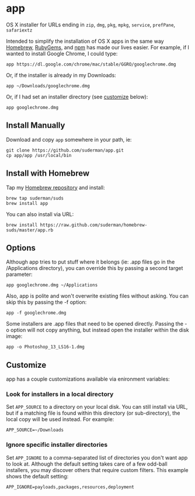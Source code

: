 app
===

OS X installer for URLs ending in `zip`, `dmg`, `pkg`, `mpkg`, `service`, `prefPane`, `safariextz`  

Intended to simplify the installation of OS X apps in the same way 
[Homebrew](http://mxcl.github.com/homebrew/), [RubyGems](http://rubygems.org/), and 
[npm](http://npmjs.org/) has made our lives easier.  For example, if I wanted to install 
Google Chrome, I could type:  

`app https://dl.google.com/chrome/mac/stable/GGRO/googlechrome.dmg`  

Or, if the installer is already in my Downloads:  

`app ~/Downloads/googlechrome.dmg`  

Or, if I had set an installer directory (see [customize](#customize) below):  

`app googlechrome.dmg`  

Install Manually
----------------
Download and copy `app` somewhere in your path, ie: 

`git clone https://github.com/suderman/app.git`  
`cp app/app /usr/local/bin`  

Install with Homebrew
-----------------------
Tap my [Homebrew repository](https://github.com/suderman/homebrew-suds) and install:  

`brew tap suderman/suds`  
`brew install app`  

You can also install via URL:

`brew install https://raw.github.com/suderman/homebrew-suds/master/app.rb`  

Options
-------
Although app tries to put stuff where it belongs (ie: .app files
go in the /Applications directory), you can override this by passing a second 
target parameter:  

`app googlechrome.dmg ~/Applications`  

Also, app is polite and won't overwrite existing files without
asking. You can skip this by passing the -f option:  

`app -f googlechrome.dmg`  

Some installers are .app files that need to be opened directly. Passing 
the -o option will not copy anything, but instead open the installer within 
the disk image:  

`app -o Photoshop_13_LS16-1.dmg`  

Customize
---------
app has a couple customizations available via enironment
variables:

### Look for installers in a local directory
Set `APP_SOURCE` to a directory on your local disk. You can still
install via URL, but if a matching file is found within this directory 
(or sub-directory), the local copy will be used instead. For example:  

`APP_SOURCE=~/Downloads`

### Ignore specific installer directories
Set `APP_IGNORE` to a comma-separated list of directories you
don't want app to look at. Although the default setting takes care 
of a few odd-ball installers, you may discover others that require 
custom filters. This example shows the default setting:  

`APP_IGNORE=payloads,packages,resources,deployment`
